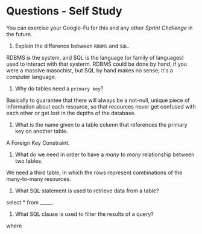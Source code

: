 # Questions - Self Study

You can exercise your Google-Fu for this and any other _Sprint Challenge_ in the future.

1.  Explain the difference between `RDBMS` and `SQL`.

RDBMS is the system, and SQL is the language (or family of languages) used to interact with that systerm. RDBMS could be done by hand, if you were a massive masochist, but SQL by hand makes no sense; it's a computer language.

1.  Why do tables need a `primary key`?

Basically to guarantee that there will always be a not-null, unique piece of information about each resource, so that resources never get confused with each other or get lost in the depths of the database.

1.  What is the name given to a table column that references the primary key
    on another table.

A Foreign Key Constraint.

1.  What do we need in order to have a _many to many_ relationship between two
    tables.

We need a third table, in which the rows represent combinations of the many-to-many resources.

1.  What SQL statement is used to retrieve data from a table?

select * from _____.

1.  What SQL clause is used to filter the results of a query?

where